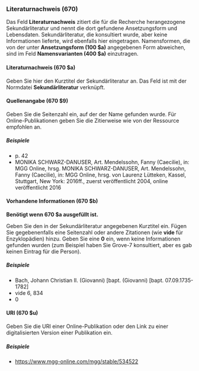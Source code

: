 ### Literaturnachweis (670)

Das Feld **Literaturnachweis** zitiert die für die Recherche herangezogene Sekundärliteratur und nennt die dort gefundene Ansetzungsform und Lebensdaten. Sekundärliteratur, die konsultiert wurde, aber keine Informationen lieferte, wird ebenfalls hier eingetragen. Namensformen, die von der unter **Ansetzungsform (100 $a)** angegebenen Form abweichen, sind im Feld **Namensvarianten (400 $a)** einzutragen.

#### Literaturnachweis (670 $a)

Geben Sie hier den Kurztitel der Sekundärliteratur an. Das Feld ist mit der Normdatei **Sekundärliteratur** verknüpft.

#### Quellenangabe (670 $9)

Geben Sie die Seitenzahl ein, auf der der Name gefunden wurde. Für Online-Publikationen geben Sie die Zitierweise wie von der Ressource empfohlen an.

##### Beispiele
- p. 42
- MONIKA SCHWARZ-DANUSER, Art. Mendelssohn, Fanny (Caecilie), in: MGG Online, hrsg. MONIKA SCHWARZ-DANUSER, Art. Mendelssohn, Fanny (Caecilie), in: MGG Online, hrsg. von Laurenz Lütteken, Kassel, Stuttgart, New York: 2016ff., zuerst veröffentlicht 2004, online veröffentlicht 2016

#### Vorhandene Informationen (670 $b)

**Benötigt wenn 670 $a ausgefüllt ist.**

Geben Sie den in der Sekundärliteratur angegebenen Kurztitel ein. Fügen Sie gegebenenfalls eine Seitenzahl oder andere Zitationen (wie **vide** für Enzyklopädien) hinzu. Geben Sie eine **0** ein, wenn keine Informationen gefunden wurden (zum Beispiel haben Sie Grove-7 konsultiert, aber es gab keinen Eintrag für die Person).

##### Beispiele

- Bach, Johann Christian II. (Giovanni) [bapt. (Giovanni) [bapt. 07.09.1735-1782]
- vide 6, 834
- 0

#### URI (670 $u)

Geben Sie die URI einer Online-Publikation oder den Link zu einer digitalisierten Version einer Publikation ein.

##### Beispiele
- https://www.mgg-online.com/mgg/stable/534522
